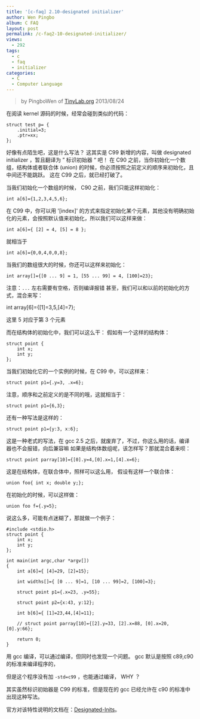 ```yaml
---
title: '[c-faq] 2.10-designated initializer'
author: Wen Pingbo
album: C FAQ
layout: post
permalink: /c-faq2-10-designated-initializer/
views:
  - 292
tags:
  - c
  - faq
  - initializer
categories:
  - C
  - Computer Language
---
```


> by PingboWen of [TinyLab.org](http://tinylab.org)
> 2013/08/24

在阅读 kernel 源码的时候，经常会碰到类似的代码：

    struct test p= {
    	.initial=3;
    	.ptr=xx;
    };

好像有点陌生吧，这是什么写法？   这其实是 C99 新增的内容，叫做 designated initializer ，暂且翻译为 &rdquo; 标识初始器 &ldquo; 吧！   在 C90 之前，当你初始化一个数组，结构体或者联合体 (union) 的时候，你必须按照之前定义的顺序来初始化，且中间还不能跳跃。   这在 C99 之后，就已经打破了。

当我们初始化一个数组的时候， C90 之前，我们只能这样初始化：

    int a[6]={1,2,3,4,5,6};

在 C99 中，你可以用 '[index]' 的方式来指定初始化某个元素，其他没有明确初始化的元素，会按照默认值来初始化，所以我们可以这样来做：

    int a[6]={ [2] = 4, [5] = 8 };

就相当于

    int a[6]={0,0,4,0,0,8};

当我们的数组很大的时候，你还可以这样来初始化：

    int array[]={[0 ... 9] = 1, [55 ... 99] = 4, [100]=23};

注意：`...` 左右需要有空格，否则编译报错 甚至，我们可以和以前的初始化的方式，混合来写：

int array[6]={[1]=3,5,[4]=7};

这里 5 对应于第 3 个元素

而在结构体的初始化中，我们可以这么干：   假如有一个这样的结构体：

    struct point {
    	int x;
    	int y;
    };

当我们初始化它的一个实例的时候，在 C99 中，可以这样来：

    struct point p1={.y=3, .x=6};

注意，顺序和之前定义的是不同的哦，这就相当于：

    struct point p1={6,3};

还有一种写法是这样的：

    struct point p1={y:3, x:6};

这是一种老式的写法，在 gcc 2.5 之后，就废弃了，不过，你这么用的话，编译器也不会报错，向后兼容嘛   如果是结构体数组呢，该怎样写？那就混合着来呗：

    struct point parray[10]={[0].y=4,[0].x=1,[4].x=6};

这是在结构体，在联合体中，照样可以这么用， 假设有这样一个联合体：

    union foo{ int x; double y;};

在初始化的时候，可以这样做：

    union foo f={.y=5};

说这么多，可能有点迷糊了，那就做一个例子：

    #include <stdio.h>
    struct point {
        int x;
        int y;
    };

    int main(int argc,char *argv[])
    {
        int a[6]={ [4]=29, [2]=15};

        int widths[]={ [0 ... 9]=1, [10 ... 99]=2, [100]=3};

        struct point p1={.x=23, .y=55};

        struct point p2={x:43, y:12};

        int b[6]={ [1]=23,44,[4]=11};

        // struct point parray[10]={[2].y=33, [2].x=88, [0].x=20, [0].y:66};

        return 0;
    }

用 gcc 编译，可以通过编译，但同时也发现一个问题。 gcc 默认是按照 c89,c90 的标准来编译程序的，

但是这个程序没有加 `-std=c99` ，也能通过编译， WHY ？

其实虽然标识初始器是 C99 的标准，但是现在的 gcc 已经允许在 c90 的标准中出现这种写法。

官方对该特性说明的文档在：[Designated-Inits](http://gcc.gnu.org/onlinedocs/gcc/Designated-Inits.html)。
